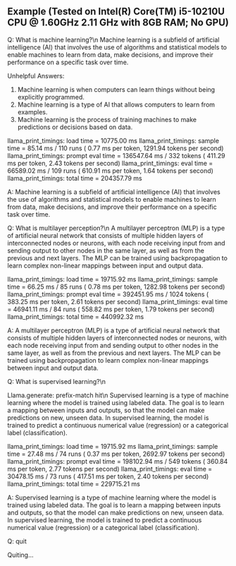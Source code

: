 ## Example (Tested on Intel(R) Core(TM) i5-10210U CPU @ 1.60GHz 2.11 GHz with 8GB RAM; No GPU)

Q: What is machine learning?\n
    Machine learning is a subfield of artificial intelligence (AI) that involves the use of algorithms and statistical models to enable machines to learn from data, make decisions, and improve their performance on a specific task over time.

Unhelpful Answers:
1. Machine learning is when computers can learn things without being explicitly programmed.
2. Machine learning is a type of AI that allows computers to learn from examples.
3. Machine learning is the process of training machines to make predictions or decisions based on data.


llama_print_timings:        load time = 10775.00 ms
llama_print_timings:      sample time =    85.14 ms /   110 runs   (    0.77 ms per token,  1291.94 tokens per second)
llama_print_timings: prompt eval time = 136547.64 ms /   332 tokens (  411.29 ms per token,     2.43 tokens per second)
llama_print_timings:        eval time = 66589.02 ms /   109 runs   (  610.91 ms per token,     1.64 tokens per second)
llama_print_timings:       total time = 204357.79 ms


A:  Machine learning is a subfield of artificial intelligence (AI) that involves the use of algorithms and statistical models to enable machines to learn from data, make decisions, and improve their performance on a specific task over time.

Q: What is multilayer perception?\n
    A multilayer perceptron (MLP) is a type of artificial neural network that consists of multiple hidden layers of interconnected nodes or neurons, with each node receiving input from and sending output to other nodes in the same layer, as well as from the previous and next layers. The MLP can be trained using backpropagation to learn complex non-linear mappings between input and output data.

llama_print_timings:        load time = 19715.92 ms
llama_print_timings:      sample time =    66.25 ms /    85 runs   (    0.78 ms per token,  1282.98 tokens per second)
llama_print_timings: prompt eval time = 392451.95 ms /  1024 tokens (  383.25 ms per token,     2.61 tokens per second)
llama_print_timings:        eval time = 46941.11 ms /    84 runs   (  558.82 ms per token,     1.79 tokens per second)
llama_print_timings:       total time = 440992.32 ms

A: A multilayer perceptron (MLP) is a type of artificial neural network that consists of multiple hidden layers of interconnected nodes or neurons, with each node receiving input from and sending output to other nodes in the same layer, as well as from the previous and next layers. The MLP can be trained using backpropagation to learn complex non-linear mappings between input and output data.

Q: What is supervised learning?\n

Llama.generate: prefix-match hit\n
    Supervised learning is a type of machine learning where the model is trained using labeled data. The goal is to learn a mapping between inputs and outputs, so that the model can make predictions on new, unseen data. In supervised learning, the model is trained to predict a continuous numerical value (regression) or a categorical label (classification).

llama_print_timings:        load time = 19715.92 ms
llama_print_timings:      sample time =    27.48 ms /    74 runs   (    0.37 ms per token,  2692.97 tokens per second)
llama_print_timings: prompt eval time = 198102.94 ms /   549 tokens (  360.84 ms per token,     2.77 tokens per second)
llama_print_timings:        eval time = 30478.15 ms /    73 runs   (  417.51 ms per token,     2.40 tokens per second)
llama_print_timings:       total time = 229715.21 ms

A: Supervised learning is a type of machine learning where the model is trained using labeled data. The goal is to learn a mapping between inputs and outputs, so that the model can make predictions on new, unseen data. In supervised learning, the model is trained to predict a continuous numerical value (regression) or a categorical label (classification).

Q: quit

Quiting...
